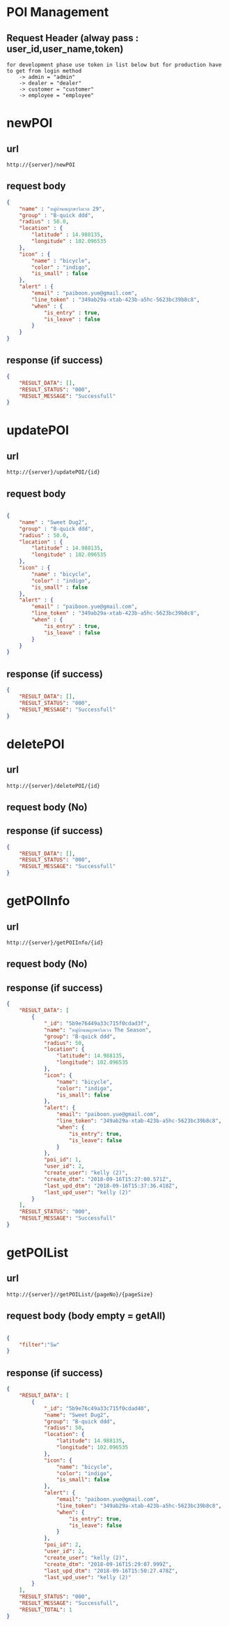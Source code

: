 # POI Management

## Request Header (alway pass : user_id,user_name,token) 
    for development phase use token in list below but for production have to get from login method 
        -> admin = "admin" 
        -> dealer = "dealer" 
        -> customer = "customer"
        -> employee = "employee"

# newPOI

## url
    http://{server}/newPOI 

## request body
```json
{
    "name" : "หมู่บ้านพฤกษาวิลเวล 29",
    "group" : "B-quick ddd",
    "radius" : 50.0,
    "location" : {
        "latitude" : 14.988135,
        "longitude" : 102.096535
    },
    "icon" : {
        "name" : "bicycle",
        "color" : "indigo",
        "is_small" : false
    },
    "alert" : {
        "email" : "paiboon.yue@gmail.com",
        "line_token" : "349ab29a-xtab-423b-a5hc-5623bc39b8c8",
        "when" : {
            "is_entry" : true,
            "is_leave" : false
        }
    }
}
```
## response (if success)

```json
{
    "RESULT_DATA": [],
    "RESULT_STATUS": "000",
    "RESULT_MESSAGE": "Successfull"
}
```


# updatePOI

## url
    http://{server}/updatePOI/{id}

## request body
```json

{
    "name" : "Sweet Dug2",
    "group" : "B-quick ddd",
    "radius" : 50.0,
    "location" : {
        "latitude" : 14.988135,
        "longitude" : 102.096535
    },
    "icon" : {
        "name" : "bicycle",
        "color" : "indigo",
        "is_small" : false
    },
    "alert" : {
        "email" : "paiboon.yue@gmail.com",
        "line_token" : "349ab29a-xtab-423b-a5hc-5623bc39b8c8",
        "when" : {
            "is_entry" : true,
            "is_leave" : false
        }
    }
}

```
## response (if success)

```json
{
    "RESULT_DATA": [],
    "RESULT_STATUS": "000",
    "RESULT_MESSAGE": "Successfull"
}
```

# deletePOI

## url
    http://{server}/deletePOI/{id}

## request body (No)

## response (if success)

```json
{
    "RESULT_DATA": [],
    "RESULT_STATUS": "000",
    "RESULT_MESSAGE": "Successfull"
}
```

# getPOIInfo

## url
    http://{server}/getPOIInfo/{id}

## request body (No)

## response (if success)

```json
{
    "RESULT_DATA": [
        {
            "_id": "5b9e76449a33c715f0cdad3f",
            "name": "หมู่บ้านพฤกษาวิลเวจ The Season",
            "group": "B-quick ddd",
            "radius": 50,
            "location": {
                "latitude": 14.988135,
                "longitude": 102.096535
            },
            "icon": {
                "name": "bicycle",
                "color": "indigo",
                "is_small": false
            },
            "alert": {
                "email": "paiboon.yue@gmail.com",
                "line_token": "349ab29a-xtab-423b-a5hc-5623bc39b8c8",
                "when": {
                    "is_entry": true,
                    "is_leave": false
                }
            },
            "poi_id": 1,
            "user_id": 2,
            "create_user": "kelly (2)",
            "create_dtm": "2018-09-16T15:27:00.571Z",
            "last_upd_dtm": "2018-09-16T15:37:36.418Z",
            "last_upd_user": "kelly (2)"
        }
    ],
    "RESULT_STATUS": "000",
    "RESULT_MESSAGE": "Successfull"
}

```


# getPOIList

## url
    http://{server}//getPOIList/{pageNo}/{pageSize}

## request body (body empty = getAll)

```json

{    
	"filter":"Sw"
}

```

## response (if success)

```json
{
    "RESULT_DATA": [
        {
            "_id": "5b9e76c49a33c715f0cdad40",
            "name": "Sweet Dug2",
            "group": "B-quick ddd",
            "radius": 50,
            "location": {
                "latitude": 14.988135,
                "longitude": 102.096535
            },
            "icon": {
                "name": "bicycle",
                "color": "indigo",
                "is_small": false
            },
            "alert": {
                "email": "paiboon.yue@gmail.com",
                "line_token": "349ab29a-xtab-423b-a5hc-5623bc39b8c8",
                "when": {
                    "is_entry": true,
                    "is_leave": false
                }
            },
            "poi_id": 2,
            "user_id": 2,
            "create_user": "kelly (2)",
            "create_dtm": "2018-09-16T15:29:07.999Z",
            "last_upd_dtm": "2018-09-16T15:50:27.478Z",
            "last_upd_user": "kelly (2)"
        }
    ],
    "RESULT_STATUS": "000",
    "RESULT_MESSAGE": "Successfull",
    "RESULT_TOTAL": 1
}

```

